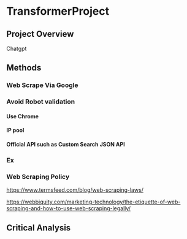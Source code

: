 # TransformerProject

## Project Overview

Chatgpt


## Methods

### Web Scrape Via Google

### Avoid Robot validation

#### Use Chrome 

#### IP pool

#### Official API such as Custom Search JSON API


### Ex


### Web Scraping Policy

https://www.termsfeed.com/blog/web-scraping-laws/

https://webbiquity.com/marketing-technology/the-etiquette-of-web-scraping-and-how-to-use-web-scraping-legally/

## Critical Analysis
